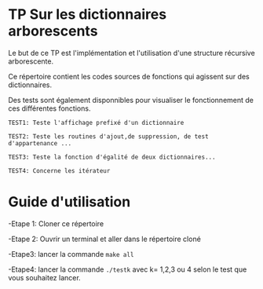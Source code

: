 # TP Sur les dictionnaires arborescents
Le but de ce TP est l'implémentation et l'utilisation d'une structure récursive arborescente.

Ce répertoire contient les codes sources de fonctions qui agissent sur des dictionnaires.

Des tests sont également disponnibles pour visualiser le fonctionnement de ces différentes fonctions.

```TEST1: Teste l'affichage prefixé d'un dictionnaire ```

```TEST2: Teste les routines d'ajout,de suppression, de test d'appartenance ... ```

```TEST3: Teste la fonction d'égalité de deux dictionnaires... ```

```TEST4: Concerne les itérateur```

# Guide d'utilisation
-Etape 1: Cloner ce répertoire

-Etape 2: Ouvrir un terminal et aller dans le répertoire cloné

-Etape3: lancer la commande ```make all```

-Etape4: lancer la commande ```./testk``` avec k= 1,2,3 ou 4 selon le test que vous souhaitez lancer.





